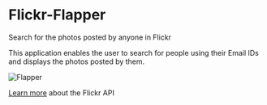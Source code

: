 Flickr-Flapper
==========================

Search for the photos posted by anyone in Flickr

This application enables the user to search for people using their Email IDs and displays the photos posted by them.

<img alt="Flapper" src="https://www.flickr.com/photos/144423783@N02/27777275816/" />

[Learn more](https://www.flickr.com/services/developer/api/) about the Flickr API
